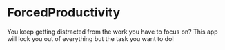 # ForcedProductivity
You keep getting distracted from the work you have to focus on? This app will lock you out of everything but the task you want to do!
